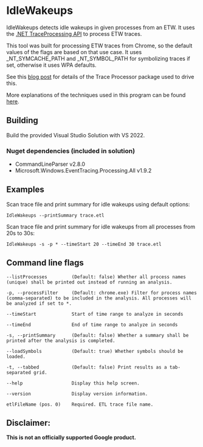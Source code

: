 # IdleWakeups

IdleWakeups detects idle wakeups in given processes from an ETW. It uses the [.NET TraceProcessing API](https://www.nuget.org/packages/Microsoft.Windows.EventTracing.Processing.All)
to process ETW traces.

This tool was built for processing ETW traces from Chrome, so the default values
of the flags are based on that use case. It uses _NT_SYMCACHE_PATH and _NT_SYMBOL_PATH for
symbolizing traces if set, otherwise it uses WPA defaults.

See this [blog post](https://blogs.windows.com/windowsdeveloper/2019/05/09/announcing-traceprocessor-preview-0-1-0/) for details of the Trace Processor package used to drive this.

More explanations of the techniques used in this program can be found [here](https://randomascii.wordpress.com/2020/01/05/bulk-etw-trace-analysis-in-c/).

## Building

Build the provided Visual Studio Solution with VS 2022.

### Nuget dependencies (included in solution)
- CommandLineParser v2.8.0
- Microsoft.Windows.EventTracing.Processing.All v1.9.2

## Examples

Scan trace file and print summary for idle wakeups using default options:

    IdleWakeups --printSummary trace.etl
  
Scan trace file and print summary for idle wakeups from all processes from 20s to 30s:

    IdleWakeups -s -p * --timeStart 20 --timeEnd 30 trace.etl

## Command line flags

    --listProcesses         (Default: false) Whether all process names (unique) shall be printed out instead of running an analysis.

    -p, --processFilter     (Default: chrome.exe) Filter for process names (comma-separated) to be included in the analysis. All processes will be analyzed if set to *.

    --timeStart             Start of time range to analyze in seconds

    --timeEnd               End of time range to analyze in seconds

    -s, --printSummary      (Default: false) Whether a summary shall be printed after the analysis is completed.

    --loadSymbols           (Default: true) Whether symbols should be loaded.

    -t, --tabbed            (Default: false) Print results as a tab-separated grid.

    --help                  Display this help screen.

    --version               Display version information.

    etlFileName (pos. 0)    Required. ETL trace file name.

## Disclaimer:

**This is not an officially supported Google product.**
